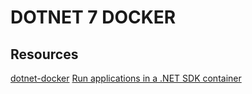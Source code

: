 # DOTNET 7 DOCKER

## Resources

[dotnet-docker](https://github.com/dotnet/dotnet-docker/tree/main)
[Run applications in a .NET SDK container](https://github.com/dotnet/dotnet-docker/blob/main/samples/run-in-sdk-container.md)
